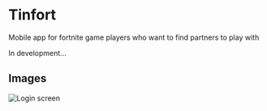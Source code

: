 # Tinfort

Mobile app for fortnite game players who want to find partners to play with

In development...

## Images
![Login screen](https://raw.githubusercontent.com/jcagz96/Tinfort_App/blob/master/Readme_images/1.jpg)